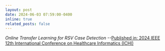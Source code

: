 ```yaml
---
layout: post
date: 2024-06-03 07:59:00-0400
inline: true
related_posts: false
---
```

*Online Transfer Learning for RSV Case Detection* --<a href="https://ieeexplore.ieee.org/xpl/conhome/10628445/proceeding">Published in: 2024 IEEE 12th International Conference on Healthcare Informatics (ICHI)</a>